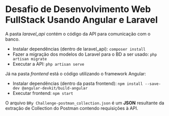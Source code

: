 # Desafio de Desenvolvimento Web FullStack Usando Angular e Laravel

A pasta _laravel_api_ contém o código da API para comunicação com o banco.
- Instalar dependências (dentro de laravel_api): `composer install`
- Fazer a migração dos modelos do Laravel para o BD a ser usado: `php artisan migrate`
- Executar a API: `php artisan serve`

Já na pasta _frontend_ está o código utilizando o framework Angular:
- Instalar dependências (dentro da pasta frontend): `npm install --save-dev @angular-devkit/build-angular`
- Executar frontend: `npm start`

O arquivo `BRy Challenge-postman_collection.json` é um __JSON__ resultante da extração de Collection do Postman contendo requisições à API.
